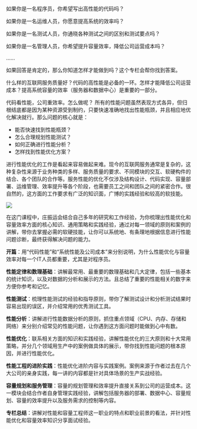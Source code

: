 如果你是一名程序员，你希望写出高性能的代码吗？

如果你是一名运维人员，你愿意提高系统的效率吗？

如果你是一名测试人员，你通晓各种测试之间的区别和测试要点吗？

如果你是一名管理人员，你希望提升容量效率，降低公司运营成本吗？

……

如果回答是肯定的，那么你知道怎样才能做到吗？这个专栏会帮你找到答案。

什么样的互联网服务质量好？代码的高性能是必备的一环。怎样才能降低公司运营成本？提高系统容量的效率（服务器和数据中心）是重要的一部分。

代码看性能，公司重效率。怎么做呢？ 所有的性能问题虽然表现方式各异，但归根结底都是因为某种资源受到制约，只要快速准确地找出性能瓶颈，并且相应地优化解决就行。那么问题的核心就是：

- 能否快速找到性能瓶颈？
- 怎么合理规划性能测试？
- 如何正确进行性能分析？
- 怎样找到性能优化方案？

进行性能优化的工作是看起来容易做起来难。现今的互联网服务通常是复杂的，这种复杂性来源于业务种类的多样、服务质量的要求、不同模块的交互、软硬构件的结合、各个团队的合作等。服务性能的优化不仅涉及结构设计、代码实现、容量部署、运维管理、效率提升等各个阶段，也需要员工之间和团队之间的紧密合作。很自然的，这方面的工作要求有广泛的知识面，广博的实践经验和较高的软技能。

![](https://static001.geekbang.org/resource/image/57/c6/579b9872d17b084e28a9e0c63613c6c6.jpg)

在这门课程中，庄振运会结合自己多年的研究和工作经验，为你梳理出性能优化和容量效率方面的核心知识、通用策略和实践经验，通过对每一领域的原则和案例的讲解，带你去掌握必需的软硬技能，让你可以系统地、有条理地根据信息进行性能问题诊断，最终获得解决问题的能力。

**开篇**：用“代码性能”和“系统性能及公司成本”来分别说明，为什么性能优化与容量效率对每一个IT人员都重要，尤其是对程序员。

**性能定律和数理基础**：讲解最常用、最重要的数理基础和几大定律，包括一些基本的统计知识，以及对数据的分析和展示的方法。且总结了重要的性能相关的数字来方便你参考和记忆。

**性能测试**：梳理性能测试的经验和指导原则，带你了解测试设计和分析测试结果时容易出现的误区，并介绍常用的优秀测试工具。

**性能分析**：讲解进行性能数据分析的原则，抓住重点领域（CPU、内存、存储和网络）来分别介绍常见的性能问题，让你遇到这方面问题时能做到心中有数。

**性能优化**：联系相关方面的知识和实践经验，讲解性能优化的三大原则和十大常用策略，并分几个领域用生产中的案例做具体的展示，带你找到性能问题的根本原因，并进行性能优化。

**性能工程的进阶实践**：性能优化进阶内容与实践案例。案例来源于作者过去在几个大公司的亲身实践，每一讲的内容都是针对具体场景的生产实战经验。

**容量规划和服务管理**：容量的规划管理和效率提升直接关系到公司的运营成本。这一模块会结合作者自身管理实践经验，讲解包括服务器的部署、数据中心、容量规划、容量的效率提升以及服务需求的控制等内容。

**专栏总结**：讲解对性能和容量工程师这一职业的特点和职业前景的看法，并针对性能优化和容量效率知识分享面试经验。